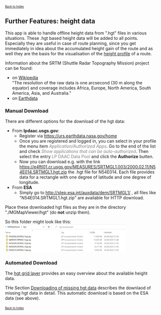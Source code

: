 <small><small>[Back to Index](../../../index.md)</small></small>

## Further Features: height data

This app is able to handle offline height data from ".hgt" files in various situations. These .hgt based height data will be added to all points. 
Especially they are useful in case of route planning, since you get immediately in idea about the accumulated  height gain of the route and as well they are the 
basis for the visualisation of the [height profile](../HeightProfile/hprof.md) of a route.

Information about the SRTM (Shuttle Radar Topography Mission) project can be found:
- on [Wikipedia](https://en.wikipedia.org/wiki/Shuttle_Radar_Topography_Mission)  
  "The resolution of the raw data is one arcsecond (30 m along the equator) and coverage includes Africa, Europe, North America, South America, Asia, and Australia."
- on [Earthdata](https://lpdaac.usgs.gov/products/srtmgl1v003/)

### Manual Download

There are different options for the download of the hgt data:
- From **lpdaac.usgs.gov**:  
  - Register via  https://urs.earthdata.nasa.gov/home
  - Once you are registered and logged in, you can select in your profile the menu item
    <span style="color:gray">*Application/Authorized Apps*</span>. Go to the end of the list and check
    <span style="color:gray">*Show applications that can be auto-authorized*</span>. Then select the
    entry <span style="color:gray">LP DAAC Data Pool</span> and click the **Authorize** butten.
  - Now you can download e.g. with the link
    <span style="color:gray">https://e4ftl01.cr.usgs.gov/MEASURES/SRTMGL1.003/2000.02.11/N54E014.SRTMGL1.hgt.zip</span>
    the .hgt file for N54E014. Each file provides data for a rectangle with one degree of latitude and one degree of longitude.
- From **ESA**
  - Simply go to http://step.esa.int/auxdata/dem/SRTMGL1/ , all files like "N54E014.SRTMGL1.hgt.zip" are available for HTTP download.

Place these downloaded hgt files as they are in the directory "./MGMapViewer/hgt" (do **not** unzip them).

So this folder might look like this:  
<img src="./HgtFolder2.jpg" width="400" />

### Automated Download

The [hgt grid layer](../../MainMapFeatures/MapGrid/hgt.md) provides an easy overview about the available height data.

THe Section [Downloading of missing hgt data](../../MainMapFeatures/MapGrid/hgt.md#download) describes the downlaod of missing hgt data in detail.
This automatic download is based on the ESA data (see above).

<small><small>[Back to Index](../../../index.md)</small></small>